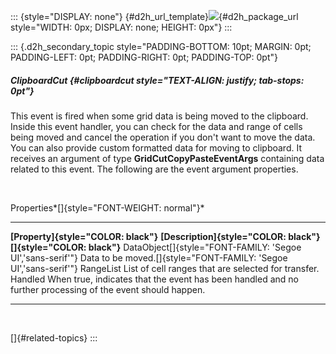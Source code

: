 ::: {style="DISPLAY: none"}
[](ms-xhelp:///?Id=d2h_url_template){#d2h_url_template}![](!package_url!){#d2h_package_url style="WIDTH: 0px; DISPLAY: none; HEIGHT: 0px"}
:::

::: {.d2h_secondary_topic style="PADDING-BOTTOM: 10pt; MARGIN: 0pt; PADDING-LEFT: 0pt; PADDING-RIGHT: 0pt; PADDING-TOP: 0pt"}
##### ClipboardCut {#clipboardcut style="TEXT-ALIGN: justify; tab-stops: 0pt"}

This event is fired when some grid data is being moved to the clipboard. Inside this event handler, you can check for the data and range of cells being moved and cancel the operation if you don't want to move the data. You can also provide custom formatted data for moving to clipboard. It receives an argument of type **GridCutCopyPasteEventArgs** containing data related to this event. The following are the event argument properties.

 

Properties*[]{style="FONT-WEIGHT: normal"}*

  ------------------------------------------------------------ ------------------------------------------------------------------------------------------------------------
  **[Property]{style="COLOR: black"}**                         **[Description]{style="COLOR: black"}[]{style="COLOR: black"}**
  DataObject[]{style="FONT-FAMILY: 'Segoe UI','sans-serif'"}   Data to be moved.[]{style="FONT-FAMILY: 'Segoe UI','sans-serif'"}
  RangeList                                                    List of cell ranges that are selected for transfer.
  Handled                                                      When true, indicates that the event has been handled and no further processing of the event should happen.
  ------------------------------------------------------------ ------------------------------------------------------------------------------------------------------------

 

[]{#related-topics}
:::
